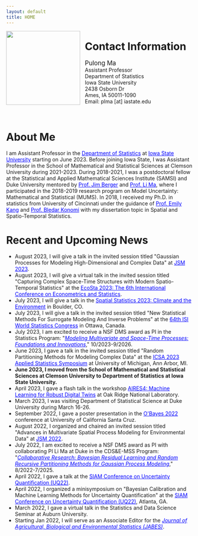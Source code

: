 ```yaml
---
layout: default
title: HOME
---
```



<img align="left" style="width: 200px; padding-right: 10px;" src="./bio-photo.jpg">  


Contact Information
====== 
<p style="text-align: left; padding-left: 20px;" >
<span style="font-size:larger;">Pulong Ma</span> <br/>
Assistant Professor <br/>
Department of Statistics  <br/>
Iowa State University <br/>
2438 Osborn Dr  <br/>
Ames, IA 50011-1090 <br/>
Email: plma [at] iastate.edu <br/>
</p>
<br clear="left"/>



About Me
======
<p style="text-align: justify; line-height: 1.2em;"> 
 
I am Assistant Professor in the <a href="https://www.stat.iastate.edu" target="blank" style="color:blue;">Department of Statistics</a> at <a href="https://www.iastate.edu" target="blank" style="color:blue;">Iowa State University</a> starting on June 2023. Before joining Iowa State, I was Assistant Professor in the School of Mathematical and Statistical Sciences at Clemson University during 2021-2023. During 2018-2021, I was a postdoctoral fellow at the Statistical and Applied Mathematical Sciences Institute (SAMSI) and Duke University mentored by <a href="http://www2.stat.duke.edu/~berger/" target="blank" style="color:blue;">Prof. Jim Berger</a> and <a href="http://www2.stat.duke.edu/~lm186/index.html" target="blank" style="color:blue;">Prof. Li Ma</a>, where I participated in the 2018-2019 research program on Model Uncertainty: Mathematical and Statistical (MUMS).  In 2018, I received my Ph.D. in statistics from University of Cincinnati under the guidance of <a href="https://emilystat.wixsite.com/gdads/" target="blank" style="color:blue;">Prof. Emily Kang</a> and <a href="https://scholar.google.com/citations?user=lqnGbNkAAAAJ&hl=en" target="blank" style="color:blue;">Prof. Bledar Konomi</a> with my dissertation topic in Spatial and Spatio-Temporal Statistics. 
</p>



Recent and Upcoming News 
======

<p align="left" style="text-align: justify; line-height: .2em;">
 
<ul>
 
 <li> August 2023, I will give a talk in the invited session titled "Gaussian Processes for Modeling High-Dimensional and Complex Data" at <a href="https://ww2.amstat.org/meetings/jsm/2023/program.cfm" target="blank" style="color:blue;">JSM 2023</a>.
 </li>
 
 <li> August 2023, I will give a virtual talk in the invited session titled "Capturing Complex Space-Time Structures with Modern Spatio-Temporal Statistics" at the <a href="http://www.cmstatistics.org/EcoSta2023/organized.php" target="blank" style="color:blue;">EcoSta 2023: The 6th International Conference on Econometrics and Statistics</a>.
 </li> 
 
 <li> July 2023, I will give a talk in the <a href="https://www.elsevier.com/events/conferences/spatial-statistics" target="blank" style="color:blue;">Spatial Statistics 2023: Climate and the Environment</a> in Boulder, CO.
</li>
  
 <li> July 2023, I will give a talk in the invited session titled "New Statistical Methods For Surrogate Modeling And Inverse Problems" at the <a href="https://www.isi2023.org/conferences/ottawa-2023/" target="blank" style="color:blue;">64th ISI World Statistics Congress</a> in Ottawa, Canada.
 </li> 

<li> July 2023, I am excited to receive a NSF DMS award as PI in the Statistics Program: "<a href="https://www.nsf.gov/awardsearch/showAward?AWD_ID=2310419&HistoricalAwards=false" target="blank" style="color:blue;"><em>Modeling Multivariate and Space-Time Processes: Foundations and Innovations</em></a>," 10/2023-9/2026.
</li>
 
 <li> June 2023, I gave a talk in the invited session titled "Random Partitioning Methods for Modeling Complex Data" at the  <a href="https://symposium2023.icsa.org" target="blank" style="color:blue;">ICSA 2023 Applied Statistics Symposium</a> at University of Michigan, Ann Arbor, MI. 
 </li>

 <li>
  <strong>June 2023, I moved from the School of Mathematical and Statistical Sciences at Clemson University to Department of Statistics at Iowa State University.</strong>
 </li>

 <li> April 2023, I gave a flash talk in the workshop <a href="https://aires.ornl.gov" target="black" style="color:blue;">AIRES4: Machine Learning for Robust Digital Twins</a> at Oak Ridge National Laboratory. 
 </li>
 
 <li> March 2023, I was visiting Department of Statistical Science at Duke University during March 16-26. 
 </li> 
 
 <li> September 2022, I gave a poster presentation in the <a href="https://obayes.soe.ucsc.edu/index.html" target="blank" style="color:blue;">O'Bayes 2022</a> conference at University of California Santa Cruz.
 </li>
 
 <li> August 2022, I organized and chaired an invited session titled "Advances in Multivariate Spatial Process Modeling for Environmental Data" at <a href="https://ww2.amstat.org/meetings/jsm/2022/index.cfm" target="blank" style="color:blue;">JSM 2022</a>.
 </li>
 
 <li> July 2022, I am excited to receive a NSF DMS award as PI with collaborating PI Li Ma at Duke in the CDS&E-MSS Program: "<a href="https://www.nsf.gov/awardsearch/showAward?AWD_ID=2152998&HistoricalAwards=false" target="blank" style="color:blue;"><em>Collaborative Research: Bayesian Residual Learning and Random Recursive Partitioning Methods for Gaussian Process Modeling</em></a>," 8/2022-7/2025.
 </li>
 
 <li> April 2022, I gave a talk at the <a href="https://www.siam.org/conferences/cm/conference/uq22" target="blank" style="color:blue;" >SIAM Conference on Uncertainty Quantification (UQ22)</a>.
 </li>
 
 <li> April 2022, I organized a minisymposium on "Bayesian Calibration and Machine Learning Methods for Uncertainty Quantification" at the <a href="https://www.siam.org/conferences/cm/conference/uq22" target="blank" style="color:blue;" >SIAM Conference on Uncertainty Quantification (UQ22)</a>, Atlanta, GA. 
 </li>
 
 <li> March 2022, I gave a virtual talk in the Statistics and Data Science Seminar at Auburn University. </li>
 
 <li> Starting Jan 2022, I will serve as an Associate Editor for the <em><a href="https://www.springer.com/journal/13253" target="blank" style="color:blue;">Journal of Agricultural, Biological and Environmental Statistics (JABES)</a></em>. </li>

</ul>

</p>













